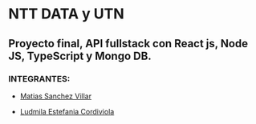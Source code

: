 # NTT DATA y UTN

## Proyecto final, API fullstack con React js, Node JS, TypeScript y Mongo DB.

### INTEGRANTES:

- [Matias Sanchez Villar](https://www.linkedin.com/in/matias-sanchez-villar/)

- [Ludmila Estefania Cordiviola](https://www.linkedin.com/in/ludmila-cordiviola-41360316a)
